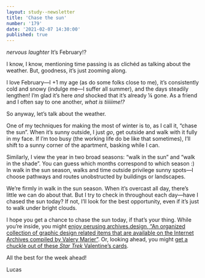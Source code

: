 ```yaml
---
layout: study--newsletter
title: 'Chase the sun'
number: '179'
date: '2021-02-07 14:30:00'
published: true
---
```


_nervous laughter_ It’s February!?

I know, I know, mentioning time passing is as clichéd as talking about the weather. But, goodness, it’s just zooming along.

I love February—I +1 my age (as do some folks close to me), it’s consistently cold and snowy (indulge me—I suffer all summer), and the days steadily lengthen! I’m glad it’s here _and_ shocked that it’s already ¼ gone. As a friend and I often say to one another, _what is tiiiiime!?_

So anyway, let’s talk about the weather.

One of my techniques for making the most of winter is to, as I call it, “chase the sun”. When it’s sunny outside, I just _go_, get outside and walk with it fully in my face. If I’m too busy  (the working life do be like that sometimes), I’ll shift to a sunny corner of the apartment, basking while I can.

Similarly, I view the year in two broad seasons: “walk in the sun” and “walk in the shade”. You can guess which months correspond to which season :) In walk in the sun season, walks and time outside privilege sunny spots—I choose pathways and routes unobstructed by buildings or landscapes. 

We’re firmly in walk in the sun season. When it’s overcast all day, there’s little we can do about that. But I try to check in throughout each day—have I chased the sun today? If not, I’ll look for the best opportunity, even if it’s just to walk under bright clouds.

I hope you get a chance to chase the sun today, if that’s your thing. While you’re inside, you might [enjoy perusing archives.design, “An organized collection of graphic design related items that are available on the Internet Archives compiled by Valery Marier”](https://archives.design/). Or, looking ahead, you might [get a chuckle out of these _Star Trek_ Valentine’s cards](https://twitter.com/eversojuliet/status/1350829071047995393).

All the best for the week ahead!

Lucas
